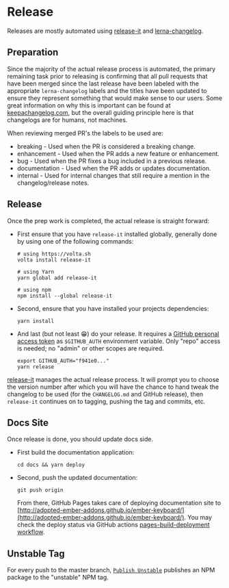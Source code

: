 # Release

Releases are mostly automated using
[release-it](https://github.com/release-it/release-it/) and
[lerna-changelog](https://github.com/lerna/lerna-changelog/).


## Preparation

Since the majority of the actual release process is automated, the primary
remaining task prior to releasing is confirming that all pull requests that
have been merged since the last release have been labeled with the appropriate
`lerna-changelog` labels and the titles have been updated to ensure they
represent something that would make sense to our users. Some great information
on why this is important can be found at
[keepachangelog.com](https://keepachangelog.com/en/1.0.0/), but the overall
guiding principle here is that changelogs are for humans, not machines.

When reviewing merged PR's the labels to be used are:

* breaking - Used when the PR is considered a breaking change.
* enhancement - Used when the PR adds a new feature or enhancement.
* bug - Used when the PR fixes a bug included in a previous release.
* documentation - Used when the PR adds or updates documentation.
* internal - Used for internal changes that still require a mention in the
  changelog/release notes.

## Release

Once the prep work is completed, the actual release is straight forward:

* First ensure that you have `release-it` installed globally, generally done by
  using one of the following commands:

  ```shell
  # using https://volta.sh
  volta install release-it
  
  # using Yarn
  yarn global add release-it
  
  # using npm
  npm install --global release-it
  ```

* Second, ensure that you have installed your projects dependencies:

  ```shell
  yarn install
  ```

* And last (but not least 😁) do your release. It requires a
  [GitHub personal access token](https://github.com/settings/tokens) as
  `$GITHUB_AUTH` environment variable. Only "repo" access is needed; no "admin"
  or other scopes are required.

  ```shell
  export GITHUB_AUTH="f941e0..."
  yarn release
  ```

[release-it](https://github.com/release-it/release-it/) manages the actual
release process. It will prompt you to choose the version number after which
you will have the chance to hand tweak the changelog to be used (for the
`CHANGELOG.md` and GitHub release), then `release-it` continues on to tagging,
pushing the tag and commits, etc.

## Docs Site

Once release is done, you should update docs side.

* First build the documentation application:

  ```shell
  cd docs && yarn deploy
  ```

* Second, push the updated documentation:

  ```shell
  git push origin
  ```

  From there, GitHub Pages takes care of deploying documentation site to [http://adopted-ember-addons.github.io/ember-keyboard/](http://adopted-ember-addons.github.io/ember-keyboard/).
  You may check the deploy status via GitHub actions [pages-build-deployment workflow](https://github.com/adopted-ember-addons/ember-keyboard/actions/workflows/pages/pages-build-deployment).

## Unstable Tag

For every push to the master branch, [`Publish Unstable`](./.github/workflows/publish-unstable.yml)
publishes an NPM package to the "unstable" NPM tag.